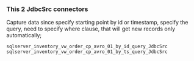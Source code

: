 
### This 2 JdbcSrc connectors
Capture data since specify starting point
by id or timestamp, specify the query, need to specify where clause, that will get new records only automatically;
```
sqlserver_inventory_vw_order_cp_avro_01_by_id_query_JdbcSrc
sqlserver_inventory_vw_order_cp_avro_01_by_ts_query_JdbcSrc
```